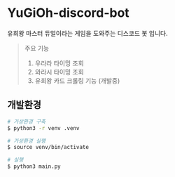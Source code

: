 # YuGiOh-discord-bot
유희왕 마스터 듀얼이라는 게임을 도와주는 디스코드 봇 입니다.

> 주요 기능
> 1. 우라라 타이밍 조회
> 2. 와라시 타이밍 조회
> 3. 유희왕 카드 크롤링 기능 (개발중)

## 개발환경
``` bash
# 가상환경 구축
$ python3 -r venv .venv

# 가상환경 실행
$ source venv/bin/activate

# 실행
$ python3 main.py 
```
